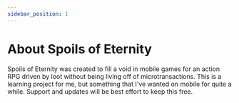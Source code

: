 ```yaml
---
sidebar_position: 1
---
```


# About Spoils of Eternity

Spoils of Eternity was created to fill a void in mobile games for an action RPG driven by loot without being living off of microtransactions. This is a learning project for me, but something that I've wanted on mobile for quite a while. Support and updates will be best effort to keep this free. 

